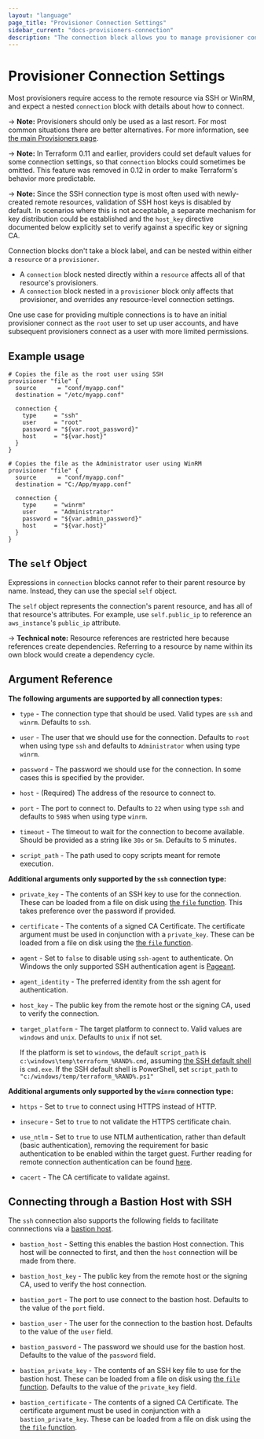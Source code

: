 ```yaml
---
layout: "language"
page_title: "Provisioner Connection Settings"
sidebar_current: "docs-provisioners-connection"
description: "The connection block allows you to manage provisioner connection defaults for SSH and WinRM."
---
```


# Provisioner Connection Settings

Most provisioners require access to the remote resource via SSH or WinRM, and
expect a nested `connection` block with details about how to connect.

-> **Note:** Provisioners should only be used as a last resort. For most
common situations there are better alternatives. For more information, see
[the main Provisioners page](./).

-> **Note:** In Terraform 0.11 and earlier, providers could set default values
for some connection settings, so that `connection` blocks could sometimes be
omitted. This feature was removed in 0.12 in order to make Terraform's behavior
more predictable.

-> **Note:** Since the SSH connection type is most often used with
newly-created remote resources, validation of SSH host keys is disabled by
default. In scenarios where this is not acceptable, a separate mechanism for
key distribution could be established and the `host_key` directive documented
below explicitly set to verify against a specific key or signing CA.

Connection blocks don't take a block label, and can be nested within either a
`resource` or a `provisioner`.

- A `connection` block nested directly within a `resource` affects all of
  that resource's provisioners.
- A `connection` block nested in a `provisioner` block only affects that
  provisioner, and overrides any resource-level connection settings.

One use case for providing multiple connections is to have an initial
provisioner connect as the `root` user to set up user accounts, and have
subsequent provisioners connect as a user with more limited permissions.

## Example usage

```hcl
# Copies the file as the root user using SSH
provisioner "file" {
  source      = "conf/myapp.conf"
  destination = "/etc/myapp.conf"

  connection {
    type     = "ssh"
    user     = "root"
    password = "${var.root_password}"
    host     = "${var.host}"
  }
}

# Copies the file as the Administrator user using WinRM
provisioner "file" {
  source      = "conf/myapp.conf"
  destination = "C:/App/myapp.conf"

  connection {
    type     = "winrm"
    user     = "Administrator"
    password = "${var.admin_password}"
    host     = "${var.host}"
  }
}
```

## The `self` Object

Expressions in `connection` blocks cannot refer to their parent resource by
name. Instead, they can use the special `self` object.

The `self` object represents the connection's parent resource, and has all of
that resource's attributes. For example, use `self.public_ip` to reference an
`aws_instance`'s `public_ip` attribute.

-> **Technical note:** Resource references are restricted here because
references create dependencies. Referring to a resource by name within its own
block would create a dependency cycle.

## Argument Reference

**The following arguments are supported by all connection types:**

- `type` - The connection type that should be used. Valid types are `ssh` and `winrm`.
  Defaults to `ssh`.

- `user` - The user that we should use for the connection.
  Defaults to `root` when using type `ssh` and defaults to `Administrator` when using type `winrm`.

- `password` - The password we should use for the connection. In some cases this is
  specified by the provider.

- `host` - (Required) The address of the resource to connect to.

- `port` - The port to connect to.
  Defaults to `22` when using type `ssh` and defaults to `5985` when using type `winrm`.

- `timeout` - The timeout to wait for the connection to become available. Should be provided as a string like `30s` or `5m`.
  Defaults to 5 minutes.

- `script_path` - The path used to copy scripts meant for remote execution.

**Additional arguments only supported by the `ssh` connection type:**

- `private_key` - The contents of an SSH key to use for the connection. These can
  be loaded from a file on disk using
  [the `file` function](/docs/language/functions/file.html). This takes
  preference over the password if provided.

- `certificate` - The contents of a signed CA Certificate. The certificate argument must be
  used in conjunction with a `private_key`. These can
  be loaded from a file on disk using the [the `file` function](/docs/language/functions/file.html).

- `agent` - Set to `false` to disable using `ssh-agent` to authenticate. On Windows the
  only supported SSH authentication agent is
  [Pageant](http://the.earth.li/~sgtatham/putty/0.66/htmldoc/Chapter9.html#pageant).

- `agent_identity` - The preferred identity from the ssh agent for authentication.

- `host_key` - The public key from the remote host or the signing CA, used to
  verify the connection.
- `target_platform` - The target platform to connect to. Valid values are `windows` and `unix`. Defaults to `unix` if not set.

  If the platform is set to `windows`, the default `script_path` is `c:\windows\temp\terraform_%RAND%.cmd`, assuming [the SSH default shell](https://docs.microsoft.com/en-us/windows-server/administration/openssh/openssh_server_configuration#configuring-the-default-shell-for-openssh-in-windows) is `cmd.exe`. If the SSH default shell is PowerShell, set `script_path` to `"c:/windows/temp/terraform_%RAND%.ps1"`

**Additional arguments only supported by the `winrm` connection type:**

- `https` - Set to `true` to connect using HTTPS instead of HTTP.

- `insecure` - Set to `true` to not validate the HTTPS certificate chain.

- `use_ntlm` - Set to `true` to use NTLM authentication, rather than default (basic authentication), removing the requirement for basic authentication to be enabled within the target guest. Further reading for remote connection authentication can be found [here](https://docs.microsoft.com/en-us/windows/win32/winrm/authentication-for-remote-connections?redirectedfrom=MSDN).

- `cacert` - The CA certificate to validate against.

<a id="bastion"></a>

## Connecting through a Bastion Host with SSH

The `ssh` connection also supports the following fields to facilitate connnections via a
[bastion host](https://en.wikipedia.org/wiki/Bastion_host).

- `bastion_host` - Setting this enables the bastion Host connection. This host
  will be connected to first, and then the `host` connection will be made from there.

- `bastion_host_key` - The public key from the remote host or the signing CA,
  used to verify the host connection.

- `bastion_port` - The port to use connect to the bastion host. Defaults to the
  value of the `port` field.

- `bastion_user` - The user for the connection to the bastion host. Defaults to
  the value of the `user` field.

- `bastion_password` - The password we should use for the bastion host.
  Defaults to the value of the `password` field.

- `bastion_private_key` - The contents of an SSH key file to use for the bastion
  host. These can be loaded from a file on disk using
  [the `file` function](/docs/language/functions/file.html).
  Defaults to the value of the `private_key` field.

- `bastion_certificate` - The contents of a signed CA Certificate. The certificate argument
  must be used in conjunction with a `bastion_private_key`. These can be loaded from
  a file on disk using the [the `file` function](/docs/language/functions/file.html).
